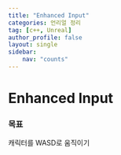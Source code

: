 ```yaml
---
title: "Enhanced Input"
categories: 언리얼 정리
tag: [c++, Unreal]
author_profile: false
layout: single
sidebar:
    nav: "counts"
---
```


# Enhanced Input



### 목표

캐릭터를 WASD로 움직이기